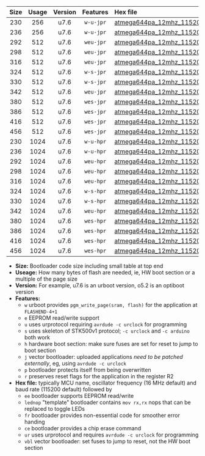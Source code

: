 |Size|Usage|Version|Features|Hex file|
|:-:|:-:|:-:|:-:|:--|
|230|256|u7.6|`w-u-jpr`|[atmega644pa_12mhz_115200bps_ur_vbl.hex](https://raw.githubusercontent.com/stefanrueger/urboot/main/bootloaders/atmega644pa/fcpu_12mhz/115200_bps/atmega644pa_12mhz_115200bps_ur_vbl.hex)|
|236|256|u7.6|`w-u-jpr`|[atmega644pa_12mhz_115200bps_lednop_ur_vbl.hex](https://raw.githubusercontent.com/stefanrueger/urboot/main/bootloaders/atmega644pa/fcpu_12mhz/115200_bps/atmega644pa_12mhz_115200bps_lednop_ur_vbl.hex)|
|292|512|u7.6|`weu-jpr`|[atmega644pa_12mhz_115200bps_ee_ur_vbl.hex](https://raw.githubusercontent.com/stefanrueger/urboot/main/bootloaders/atmega644pa/fcpu_12mhz/115200_bps/atmega644pa_12mhz_115200bps_ee_ur_vbl.hex)|
|298|512|u7.6|`weu-jpr`|[atmega644pa_12mhz_115200bps_ee_lednop_ur_vbl.hex](https://raw.githubusercontent.com/stefanrueger/urboot/main/bootloaders/atmega644pa/fcpu_12mhz/115200_bps/atmega644pa_12mhz_115200bps_ee_lednop_ur_vbl.hex)|
|316|512|u7.6|`weu-jpr`|[atmega644pa_12mhz_115200bps_ee_lednop_fr_ur_vbl.hex](https://raw.githubusercontent.com/stefanrueger/urboot/main/bootloaders/atmega644pa/fcpu_12mhz/115200_bps/atmega644pa_12mhz_115200bps_ee_lednop_fr_ur_vbl.hex)|
|324|512|u7.6|`w-s-jpr`|[atmega644pa_12mhz_115200bps_vbl.hex](https://raw.githubusercontent.com/stefanrueger/urboot/main/bootloaders/atmega644pa/fcpu_12mhz/115200_bps/atmega644pa_12mhz_115200bps_vbl.hex)|
|330|512|u7.6|`w-s-jpr`|[atmega644pa_12mhz_115200bps_lednop_vbl.hex](https://raw.githubusercontent.com/stefanrueger/urboot/main/bootloaders/atmega644pa/fcpu_12mhz/115200_bps/atmega644pa_12mhz_115200bps_lednop_vbl.hex)|
|342|512|u7.6|`weu-jpr`|[atmega644pa_12mhz_115200bps_ee_lednop_fr_ce_ur_vbl.hex](https://raw.githubusercontent.com/stefanrueger/urboot/main/bootloaders/atmega644pa/fcpu_12mhz/115200_bps/atmega644pa_12mhz_115200bps_ee_lednop_fr_ce_ur_vbl.hex)|
|380|512|u7.6|`wes-jpr`|[atmega644pa_12mhz_115200bps_ee_vbl.hex](https://raw.githubusercontent.com/stefanrueger/urboot/main/bootloaders/atmega644pa/fcpu_12mhz/115200_bps/atmega644pa_12mhz_115200bps_ee_vbl.hex)|
|386|512|u7.6|`wes-jpr`|[atmega644pa_12mhz_115200bps_ee_lednop_vbl.hex](https://raw.githubusercontent.com/stefanrueger/urboot/main/bootloaders/atmega644pa/fcpu_12mhz/115200_bps/atmega644pa_12mhz_115200bps_ee_lednop_vbl.hex)|
|416|512|u7.6|`wes-jpr`|[atmega644pa_12mhz_115200bps_ee_lednop_fr_vbl.hex](https://raw.githubusercontent.com/stefanrueger/urboot/main/bootloaders/atmega644pa/fcpu_12mhz/115200_bps/atmega644pa_12mhz_115200bps_ee_lednop_fr_vbl.hex)|
|456|512|u7.6|`wes-jpr`|[atmega644pa_12mhz_115200bps_ee_lednop_fr_ce_vbl.hex](https://raw.githubusercontent.com/stefanrueger/urboot/main/bootloaders/atmega644pa/fcpu_12mhz/115200_bps/atmega644pa_12mhz_115200bps_ee_lednop_fr_ce_vbl.hex)|
|230|1024|u7.6|`w-u-hpr`|[atmega644pa_12mhz_115200bps_ur.hex](https://raw.githubusercontent.com/stefanrueger/urboot/main/bootloaders/atmega644pa/fcpu_12mhz/115200_bps/atmega644pa_12mhz_115200bps_ur.hex)|
|236|1024|u7.6|`w-u-hpr`|[atmega644pa_12mhz_115200bps_lednop_ur.hex](https://raw.githubusercontent.com/stefanrueger/urboot/main/bootloaders/atmega644pa/fcpu_12mhz/115200_bps/atmega644pa_12mhz_115200bps_lednop_ur.hex)|
|292|1024|u7.6|`weu-hpr`|[atmega644pa_12mhz_115200bps_ee_ur.hex](https://raw.githubusercontent.com/stefanrueger/urboot/main/bootloaders/atmega644pa/fcpu_12mhz/115200_bps/atmega644pa_12mhz_115200bps_ee_ur.hex)|
|298|1024|u7.6|`weu-hpr`|[atmega644pa_12mhz_115200bps_ee_lednop_ur.hex](https://raw.githubusercontent.com/stefanrueger/urboot/main/bootloaders/atmega644pa/fcpu_12mhz/115200_bps/atmega644pa_12mhz_115200bps_ee_lednop_ur.hex)|
|316|1024|u7.6|`weu-hpr`|[atmega644pa_12mhz_115200bps_ee_lednop_fr_ur.hex](https://raw.githubusercontent.com/stefanrueger/urboot/main/bootloaders/atmega644pa/fcpu_12mhz/115200_bps/atmega644pa_12mhz_115200bps_ee_lednop_fr_ur.hex)|
|324|1024|u7.6|`w-s-hpr`|[atmega644pa_12mhz_115200bps.hex](https://raw.githubusercontent.com/stefanrueger/urboot/main/bootloaders/atmega644pa/fcpu_12mhz/115200_bps/atmega644pa_12mhz_115200bps.hex)|
|330|1024|u7.6|`w-s-hpr`|[atmega644pa_12mhz_115200bps_lednop.hex](https://raw.githubusercontent.com/stefanrueger/urboot/main/bootloaders/atmega644pa/fcpu_12mhz/115200_bps/atmega644pa_12mhz_115200bps_lednop.hex)|
|342|1024|u7.6|`weu-hpr`|[atmega644pa_12mhz_115200bps_ee_lednop_fr_ce_ur.hex](https://raw.githubusercontent.com/stefanrueger/urboot/main/bootloaders/atmega644pa/fcpu_12mhz/115200_bps/atmega644pa_12mhz_115200bps_ee_lednop_fr_ce_ur.hex)|
|380|1024|u7.6|`wes-hpr`|[atmega644pa_12mhz_115200bps_ee.hex](https://raw.githubusercontent.com/stefanrueger/urboot/main/bootloaders/atmega644pa/fcpu_12mhz/115200_bps/atmega644pa_12mhz_115200bps_ee.hex)|
|386|1024|u7.6|`wes-hpr`|[atmega644pa_12mhz_115200bps_ee_lednop.hex](https://raw.githubusercontent.com/stefanrueger/urboot/main/bootloaders/atmega644pa/fcpu_12mhz/115200_bps/atmega644pa_12mhz_115200bps_ee_lednop.hex)|
|416|1024|u7.6|`wes-hpr`|[atmega644pa_12mhz_115200bps_ee_lednop_fr.hex](https://raw.githubusercontent.com/stefanrueger/urboot/main/bootloaders/atmega644pa/fcpu_12mhz/115200_bps/atmega644pa_12mhz_115200bps_ee_lednop_fr.hex)|
|456|1024|u7.6|`wes-hpr`|[atmega644pa_12mhz_115200bps_ee_lednop_fr_ce.hex](https://raw.githubusercontent.com/stefanrueger/urboot/main/bootloaders/atmega644pa/fcpu_12mhz/115200_bps/atmega644pa_12mhz_115200bps_ee_lednop_fr_ce.hex)|

- **Size:** Bootloader code size including small table at top end
- **Useage:** How many bytes of flash are needed, ie, HW boot section or a multiple of the page size
- **Version:** For example, u7.6 is an urboot version, o5.2 is an optiboot version
- **Features:**
  + `w` urboot provides `pgm_write_page(sram, flash)` for the application at `FLASHEND-4+1`
  + `e` EEPROM read/write support
  + `u` uses urprotocol requiring `avrdude -c urclock` for programming
  + `s` uses skeleton of STK500v1 protocol; `-c urclock` and `-c arduino` both work
  + `h` hardware boot section: make sure fuses are set for reset to jump to boot section
  + `j` vector bootloader: uploaded applications *need to be patched externally*, eg, using `avrdude -c urclock`
  + `p` bootloader protects itself from being overwritten
  + `r` preserves reset flags for the application in the register R2
- **Hex file:** typically MCU name, oscillator frequency (16 MHz default) and baud rate (115200 default) followed by
  + `ee` bootloader supports EEPROM read/write
  + `lednop` "template" bootloader contains `mov rx,rx` nops that can be replaced to toggle LEDs
  + `fr` bootloader provides non-essential code for smoother error handing
  + `ce` bootloader provides a chip erase command
  + `ur` uses urprotocol and requires `avrdude -c urclock` for programming
  + `vbl` vector bootloader: set fuses to jump to reset, not the HW boot section
